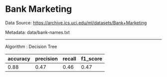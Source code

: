 # Bank Marketing

Data Source: https://archive.ics.uci.edu/ml/datasets/Bank+Marketing

Metadata: data/bank-names.txt

---
Algorithm	: Decision Tree

|   accuracy | precision| recall  |f1_score|
|------------|----------|---------|--------|
|     0.88   |    0.47  |  0.46   |   0.47 |